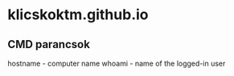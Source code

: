 # klicskoktm.github.io

## CMD parancsok

hostname - computer name
whoami - name of the logged-in user
